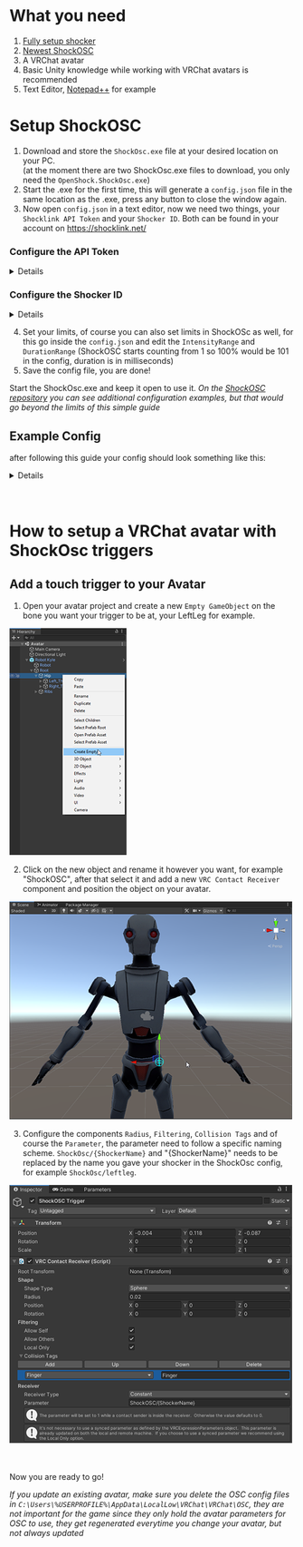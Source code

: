 # What you need

1. [Fully setup shocker](../quickstart/first-setup.md)
2. [Newest ShockOSC](https://github.com/OpenShock/ShockOsc/releases)
3. A VRChat avatar
4. Basic Unity knowledge while working with VRChat avatars is recommended
5. Text Editor, [Notepad++](https://notepad-plus-plus.org/) for example

# Setup ShockOSC
1. Download and store the ``ShockOsc.exe`` file at your desired location on your PC.  
   (at the moment there are two ShockOsc.exe files to download, you only need the ``OpenShock.ShockOsc.exe``)  
3. Start the .exe for the first time, this will generate a ``config.json`` file in the same location as the .exe, press any button to close the window again.
4. Now open ``config.json`` in a text editor, now we need two things, your ``Shocklink API Token`` and your ``Shocker ID``. Both can be found in your account on https://shocklink.net/

### Configure the API Token

<details>
  On the Shocklink page go to <code>API Tokens</code>.<br>
  <img src="../static/kyobinoyo/avatar-trigger/finds_apitokens.png" alt="find api token"><br>
  <br></br>
  Press the <code>green plus</code> at the bottom.<br>
  <img src="../static/kyobinoyo/avatar-trigger/green_plus.png" alt="create api token"><br>
  <br></br>
  Give it a name, for example "ShockOSC" and set no expiry date, after that click create.<br>
  <img src="../static/kyobinoyo/avatar-trigger/create_APIToken.png" alt="create api token 2"><br>
  <br></br>
  Copy the API Token and paste it into the config at <code>"ApiToken":</code>, after that it should look like this:<br>
  <code>"ApiToken": "0W3ybn7bHuF2SUwAZ8YZexRMejzTcUzJJT3cBSf4FWK7ryLhRT2wikFh8qZGYpiY"</code>.<br>
  <img src="../static/kyobinoyo/avatar-trigger/API_Token.png" alt="copy api token"><br>
</details>


### Configure the Shocker ID

<details>
  On the Shocklink page, go to <code>Shockers</code><br>
  <img src="../static/kyobinoyo/avatar-trigger/find_shockers.png" alt="find shockers"><br>
  <br></br>
  Open the context menu of the shocker you want to use<br>
  <img src="../static/kyobinoyo/avatar-trigger/find_shockerid.png" alt="find shocker id"><br>
  <br></br>
  Click on edit, and copy the ID<br>
  <img src="../static/kyobinoyo/avatar-trigger/find_shockerid2.png" alt="find shocker id 2"><br>
  In your config you have to create a list for your shockers, there you have to paste your Shocker ID<br>
  It should look something like this at the end:<br>
<code>
  <pre>
      "Shockers": {
        "SHOCKERNAME": "18b1d0e6a-f9a0-4e93-9812-241eae9271791"
      }
  </pre>
</code>
In this example the <code>SHOCKERNAME</code> can be replaced by your own name for your shocker <code>leg</code> for example the name doesn't need to match the name on the website, the name is later used to create a trigger parameter on your avatar.<br>
<br></br>
You can also add multiple shockers or just one, make sure you don't use the same ID twice, this doesn't work.<br>
<code>
  <pre>
      "Shockers": {
        "leftleg": "18b1d0e6a-f9a0-4e93-9812-241eae9271791", 
        "rightleg": "28b1d0e6a-f9a0-4e93-9812-241eae9271792,
        "nose": "38b1d0e6a-f9a0-4e93-9812-241eae9271793"
      }
  </pre>
</code>
</details>

4. Set your limits, of course you can also set limits in ShockOSc as well, for this go inside the ``config.json`` and edit the ``IntensityRange`` and ``DurationRange`` (ShockOSC starts counting from 1 so 100% would be 101 in the config, duration is in milliseconds)
5. Save the config file, you are done!

Start the ShockOsc.exe and keep it open to use it.
*On the [ShockOSC repository](https://github.com/OpenShock/ShockOsc) you can see additional configuration examples, but that would go beyond the limits of this simple guide*


## Example Config  
after following this guide your config should look something like this:  

<details>
  <pre>
    <code>
      "Osc": {
          "Chatbox": true,
          "Hoscy": false,
          "SendPort": 9000,
          "HoscySendPort": 9001
        },
        "Behaviour": {
          "RandomIntensity": true,
          "RandomDuration": true,
          "RandomDurationStep": 1000,
          "DurationRange": {
            "Min": 1000,
            "Max": 5000
          },
          "IntensityRange": {
            "Min": 1,
            "Max": 30
          },
          "FixedIntensity": 50,
          "FixedDuration": 2000,
          "HoldTime": 250,
          "CooldownTime": 5000,
          "WhileBoneHeld": "Vibrate",
          "DisableWhileAfk": true,
          "ForceUnmute": false
        },
        "ShockLink": {
          "ApiToken": "0W3ybn7bHuF2SUwAZ8YZexRMejzTcUzJJT3cBSf4FWK7ryLhRT2wikFh8qZGYpiY",
          "Shockers": {
      		"Bzz": "8b1d0e6a-f9a0-4e93-9812-241eae927179"
      	}
        },
        "Chatbox": {
          "DisplayRemoteControl": true,
          "HoscyType": "Message"
        }
      }
    </code>
  </pre>
</details>
<br></br>

<!---Avatar Setup--->
# How to setup a VRChat avatar with ShockOsc triggers  
## Add a touch trigger to your Avatar
1. Open your avatar project and create a new ``Empty GameObject`` on the bone you want your trigger to be at, your LeftLeg for example.

![Image "add gameobject"](../static/kyobinoyo/avatar-trigger/create_trigger.png)  

2. Click on the new object and rename it however you want, for example "ShockOSC", after that select it and add a new ``VRC Contact Receiver`` component and position the object on your avatar.

![Image "add gameobject"](../static/kyobinoyo/avatar-trigger/example_position.png)  

3. Configure the components ``Radius``, ``Filtering``, ``Collision Tags`` and of course the ``Parameter``, the parameter need to follow a specific naming scheme. ``ShockOsc/{ShockerName}`` and "{ShockerName}" needs to be replaced by the name you gave your shocker in the ShockOsc config, for example ``ShockOsc/leftleg``.

![Image "add gameobject"](../static/kyobinoyo/avatar-trigger/example_settings.png)

<br></br>
Now you are ready to go!
  
*If you update an existing avatar, make sure you delete the OSC config files in ``C:\Users\%USERPROFILE%\AppData\LocalLow\VRChat\VRChat\OSC``, they are not important for the game since they only hold the avatar parameters for OSC to use, they get regenerated everytime you change your avatar, but not always updated*

<!--
## List of available ShockOSC parameters
### Avatar Dynamic Parameters  

``ShockOsc/{ShockerName}`` (bool)  
<details>
  when set to <b>true</b> and held, will trigger a normal shock in ShockOSC
</details>  
  
``ShockOsc/{ShockerName}_Stretch`` (float)  
<details>
  can be used to control the shock strenght  
  (ex. stretch a bone to 50% and let go to shock someone for 50%)
</details>  

``ShockOsc/{ShockerName}_IsGrabbed`` (bool)   
<details>
  mainly used  to indicate that a physbone is grabbed
</details>
  
``ShockOsc/{ShockerName}_IShock``  (bool) 
<details>
  if set to <b>true</b> will shock immideatly without holding the trigger first  
</details>
<br></br>

### Visual Parameters
``ShockOsc/{ShockerName}_Active`` (bool)
<details>
  can be used to display an active shock on your avatar (when the shocker is active, ShockOSC will set this to <b>true</b> if not it will be <b>false</b>)
</details>  

``ShockOsc/{ShockerName}_Cooldown`` (bool)
<details>
  can be used to read out if the shocker is on cooldown  
</details>  

``ShockOsc/{ShockerName}_CooldownPercentage`` (float)
<details>
  can be used to show how for long the cooldown is active
</details>
    
``ShockOsc/{ShockerName}_Intensity``  (float)
<details>
  represents how close the shock was to maximum intensity from <b>IntensityRange</b>
</details>
<br></br>

### Dummy Shockers  
``_All``
<details>
  can be used in place of a shocker name, <b>represents all</b> shockers configured in the ShockOSC config.  
  (ex: if <b>ShockOsc/_All</b> is set to <b>true</b> on you Avatar, every shocker configured in ShockOSC will be triggered at the same time)
</details>
  
``_Any``
<details>
  can be used in place of a shocker name, <b>represents any</b> shocker configured in the ShockOSC config.  
  (ex: if at least one of your shockers are currently shocking <b>ShockOsc/_Any_Active</b> will be <b>true</b>)
</details>  
<br></br>

### Config Parameters  
``ShockOsc/_Config/Paused`` (bool)
<details>
  As long as it is <b>true</b>, will pause all ShockOSC activity, shockers will still receive web commands.
</details>
<br></br>
-->
